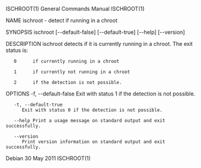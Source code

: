 ISCHROOT(1)							    General Commands Manual							   ISCHROOT(1)

NAME
       ischroot - detect if running in a chroot

SYNOPSIS
       ischroot [--default-false] [--default-true] [--help] [--version]

DESCRIPTION
       ischroot detects if it is currently running in a chroot.	 The exit status is:

       0      if currently running in a chroot

       1      if currently not running in a chroot

       2      if the detection is not possible.

OPTIONS
       -f, --default-false
	      Exit with status 1 if the detection is not possible.

       -t, --default-true
	      Exit with status 0 if the detection is not possible.

       --help Print a usage message on standard output and exit successfully.

       --version
	      Print version information on standard output and exit successfully.

Debian									  30 May 2011								   ISCHROOT(1)
